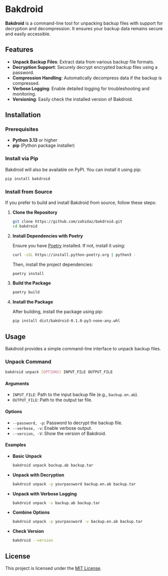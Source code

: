# Bakdroid

**Bakdroid** is a command-line tool for unpacking backup files with support for decryption and decompression. It ensures your backup data remains secure and easily accessible.

## Features

- **Unpack Backup Files**: Extract data from various backup file formats.
- **Decryption Support**: Securely decrypt encrypted backup files using a password.
- **Compression Handling**: Automatically decompress data if the backup is compressed.
- **Verbose Logging**: Enable detailed logging for troubleshooting and monitoring.
- **Versioning**: Easily check the installed version of Bakdroid.

## Installation

### Prerequisites

- **Python 3.13** or higher
- **pip** (Python package installer)

### Install via Pip

Bakdroid will also be available on PyPI. You can install it using pip:

```bash
pip install bakdroid
```

### Install from Source

If you prefer to build and install Bakdroid from source, follow these steps:

1. **Clone the Repository**

   ```bash
   git clone https://github.com/zahidaz/bakdroid.git
   cd bakdroid
   ```

2. **Install Dependencies with Poetry**

   Ensure you have [Poetry](https://python-poetry.org/) installed. If not, install it using:

   ```bash
   curl -sSL https://install.python-poetry.org | python3 -
   ```

   Then, install the project dependencies:

   ```bash
   poetry install
   ```

3. **Build the Package**

   ```bash
   poetry build
   ```

4. **Install the Package**

   After building, install the package using pip:

   ```bash
   pip install dist/bakdroid-0.1.0-py3-none-any.whl
   ```

## Usage

Bakdroid provides a simple command-line interface to unpack backup files.

### Unpack Command

```bash
bakdroid unpack [OPTIONS] INPUT_FILE OUTPUT_FILE
```

#### Arguments

- `INPUT_FILE`: Path to the input backup file (e.g., `backup.en.ab`).
- `OUTPUT_FILE`: Path to the output tar file.

#### Options

- `--password, -p`: Password to decrypt the backup file.
- `--verbose, -v`: Enable verbose output.
- `--version, -V`: Show the version of Bakdroid.

#### Examples

- **Basic Unpack**

  ```bash
  bakdroid unpack backup.ab backup.tar
  ```

- **Unpack with Decryption**

  ```bash
  bakdroid unpack -p yourpassword backup.en.ab backup.tar
  ```

- **Unpack with Verbose Logging**

  ```bash
  bakdroid unpack -v backup.ab backup.tar
  ```

- **Combine Options**

  ```bash
  bakdroid unpack -p yourpassword -v backup.en.ab backup.tar
  ```

- **Check Version**

  ```bash
  bakdroid --version
  ```

## License

This project is licensed under the [MIT License](LICENSE).
